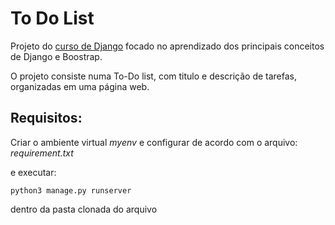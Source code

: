 # To Do List
Projeto do [curso de Django](https://www.youtube.com/watch?v=LZsjuSBW5YM&list=PLnDvRpP8BnewqnMzRnBT5LeTpld5bMvsj&index=1) focado no aprendizado dos principais conceitos de Django e Boostrap.

O projeto consiste numa To-Do list, com titulo e descrição de tarefas, organizadas em uma página web.

## Requisitos:
Criar o ambiente virtual *myenv* e configurar de acordo com o arquivo: *requirement.txt*

e executar:

```python3 manage.py runserver```

dentro da pasta clonada do arquivo